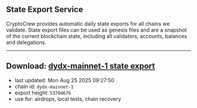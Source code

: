 ## State Export Service
CryptoCrew provides automatic daily state exports for all chains we validate. State export files can be used as genesis files and are a snapshot of the current blockchain state, including all validators, accounts, balances and delegations.

---
**Download: [dydx-mainnet-1 state export](https://dl-tyo.ccvalidators.com/SERVICE/dydx/dydx-mainnet-1_export_53704676.json)**
---

- last updated: Mon Aug 25 2025 09:27:50
- chain id: `dydx-mainnet-1`
- export height: `53704676`
- use for: airdrops, local tests, chain recovery
